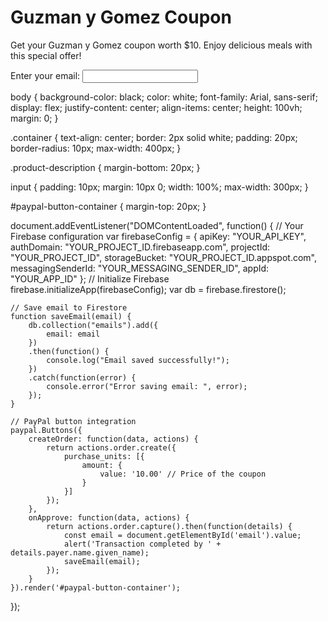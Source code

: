 <!DOCTYPE html>
<html lang="en">
<head>
    <meta charset="UTF-8">
    <meta name="viewport" content="width=device-width, initial-scale=1.0">
    <title>Guzman y Gomez Coupon</title>
    <link rel="stylesheet" href="styles.css">
</head>
<body>
    <div class="container">
        <h1>Guzman y Gomez Coupon</h1>
        <div class="product-description">
            <p>Get your Guzman y Gomez coupon worth $10. Enjoy delicious meals with this special offer!</p>
        </div>
        <form id="purchaseForm">
            <label for="email">Enter your email:</label>
            <input type="email" id="email" name="email" required>
            <div id="paypal-button-container"></div>
        </form>
    </div>
    <script src="https://www.paypal.com/sdk/js?client-id=YOUR_PAYPAL_CLIENT_ID"></script>
    <script src="https://www.gstatic.com/firebasejs/8.6.8/firebase-app.js"></script>
    <script src="https://www.gstatic.com/firebasejs/8.6.8/firebase-firestore.js"></script>
    <script src="script.js"></script>
</body>
</html>

body {
    background-color: black;
    color: white;
    font-family: Arial, sans-serif;
    display: flex;
    justify-content: center;
    align-items: center;
    height: 100vh;
    margin: 0;
}

.container {
    text-align: center;
    border: 2px solid white;
    padding: 20px;
    border-radius: 10px;
    max-width: 400px;
}

.product-description {
    margin-bottom: 20px;
}

input {
    padding: 10px;
    margin: 10px 0;
    width: 100%;
    max-width: 300px;
}

#paypal-button-container {
    margin-top: 20px;
}

document.addEventListener("DOMContentLoaded", function() {
    // Your Firebase configuration
    var firebaseConfig = {
        apiKey: "YOUR_API_KEY",
        authDomain: "YOUR_PROJECT_ID.firebaseapp.com",
        projectId: "YOUR_PROJECT_ID",
        storageBucket: "YOUR_PROJECT_ID.appspot.com",
        messagingSenderId: "YOUR_MESSAGING_SENDER_ID",
        appId: "YOUR_APP_ID"
    };
    // Initialize Firebase
    firebase.initializeApp(firebaseConfig);
    var db = firebase.firestore();

    // Save email to Firestore
    function saveEmail(email) {
        db.collection("emails").add({
            email: email
        })
        .then(function() {
            console.log("Email saved successfully!");
        })
        .catch(function(error) {
            console.error("Error saving email: ", error);
        });
    }

    // PayPal button integration
    paypal.Buttons({
        createOrder: function(data, actions) {
            return actions.order.create({
                purchase_units: [{
                    amount: {
                        value: '10.00' // Price of the coupon
                    }
                }]
            });
        },
        onApprove: function(data, actions) {
            return actions.order.capture().then(function(details) {
                const email = document.getElementById('email').value;
                alert('Transaction completed by ' + details.payer.name.given_name);
                saveEmail(email);
            });
        }
    }).render('#paypal-button-container');
});

